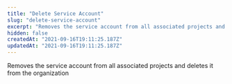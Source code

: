 ```yaml
---
title: "Delete Service Account"
slug: "delete-service-account"
excerpt: "Removes the service account from all associated projects and deletes it from the organization"
hidden: false
createdAt: "2021-09-16T19:11:25.187Z"
updatedAt: "2021-09-16T19:11:25.187Z"
---
```

Removes the service account from all associated projects and deletes it from the organization